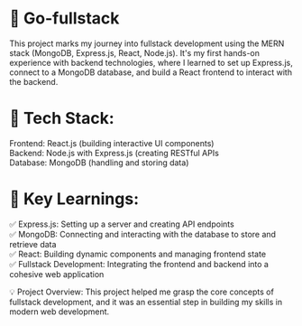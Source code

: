 # 🚀 Go-fullstack
This project marks my journey into fullstack development using the MERN stack (MongoDB, Express.js, React, Node.js). It's my first hands-on experience with backend technologies, where I learned to set up Express.js, connect to a MongoDB database, and build a React frontend to interact with the backend.
# 🔹 Tech Stack:
Frontend: React.js (building interactive UI components)<br />
Backend: Node.js with Express.js (creating RESTful APIs<br />
Database: MongoDB (handling and storing data)<br />

# 🔹 Key Learnings:
✅ Express.js: Setting up a server and creating API endpoints<br />
✅ MongoDB: Connecting and interacting with the database to store and retrieve data<br />
✅ React: Building dynamic components and managing frontend state<br />
✅ Fullstack Development: Integrating the frontend and backend into a cohesive web application<br />

💡 Project Overview:
This project helped me grasp the core concepts of fullstack development, and it was an essential step in building my skills in modern web development.

